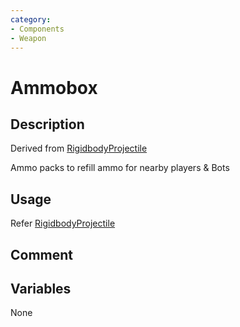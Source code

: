 ```yaml
---
category: 
- Components
- Weapon
---
```

# Ammobox
## Description
Derived from [RigidbodyProjectile](./RigidbodyProjectile.md)

Ammo packs to refill ammo for nearby players & Bots

## Usage

Refer [RigidbodyProjectile](./RigidbodyProjectile.md)

## Comment

## Variables
None
